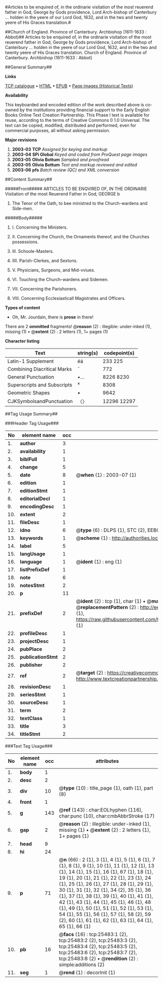 #Articles to be enquired of, in the ordinarie visitation of the most reuerend father in God, George by Gods providence, Lord Arch-bishop of Canterbury ... holden in the yeere of our Lord God, 1632, and in the two and twenty yeere of His Graces translation.#

##Church of England. Province of Canterbury. Archbishop (1611-1633 : Abbot)##
Articles to be enquired of, in the ordinarie visitation of the most reuerend father in God, George by Gods providence, Lord Arch-bishop of Canterbury ... holden in the yeere of our Lord God, 1632, and in the two and twenty yeere of His Graces translation.
Church of England. Province of Canterbury. Archbishop (1611-1633 : Abbot)

##General Summary##

**Links**

[TCP catalogue](http://www.ota.ox.ac.uk/tcp/)  • 
[HTML](http://tei.it.ox.ac.uk/tcp/Texts-HTML/free/A00/A00190.html)  • 
[EPUB](http://tei.it.ox.ac.uk/tcp/Texts-EPUB/free/A00/A00190.epub) • 
[Page images (Historical Texts)](https://data.historicaltexts.jisc.ac.uk/view?pubId=eebo-22372238e&pageId=eebo-22372238e-25483-1)

**Availability**

This keyboarded and encoded edition of the
	       work described above is co-owned by the institutions
	       providing financial support to the Early English Books
	       Online Text Creation Partnership. This Phase I text is
	       available for reuse, according to the terms of Creative
	       Commons 0 1.0 Universal. The text can be copied,
	       modified, distributed and performed, even for
	       commercial purposes, all without asking permission.

**Major revisions**

1. __2003-03__ __TCP__ *Assigned for keying and markup*
1. __2003-04__ __SPi Global__ *Keyed and coded from ProQuest page images*
1. __2003-05__ __Olivia Bottum__ *Sampled and proofread*
1. __2003-05__ __Olivia Bottum__ *Text and markup reviewed and edited*
1. __2003-06__ __pfs__ *Batch review (QC) and XML conversion*

##Content Summary##

#####Front#####
ARTICLES TO BE ENQVIRED OF, IN THE ORDINARIE Visitation of the most Reuerend Father in God, GEORGE b
1. The Tenor of the Oath, to bee ministred to the Church-wardens and Side-men.

#####Body#####

1. I. Concerning the Ministers.

1. II. Concerning the Church, the Ornaments thereof, and the Churches possessions.

1. III. Schoole-Masters.

1. IIII. Parish-Clerkes, and Sextons.

1. V. Physicians, Surgeons, and Mid-vviues.

1. VI. Touching the Church-wardens and Sidemen.

1. VII. Concerning the Parishoners.

1. VIII. Concerning Ecclesiasticall Magistrates and Officers.

**Types of content**

  * Oh, Mr. Jourdain, there is **prose** in there!

There are 2 **ommitted** fragments! 
 @__reason__ (2) : illegible: under-inked (1), missing (1)  •  @__extent__ (2) : 2 letters (1), 1+ pages (1)

**Character listing**


|Text|string(s)|codepoint(s)|
|---|---|---|
|Latin-1 Supplement|éá|233 225|
|Combining             Diacritical Marks|̄|772|
|General Punctuation|•…|8226 8230|
|Superscripts             and Subscripts|⁴|8308|
|Geometric Shapes|▪|9642|
|CJKSymbolsandPunctuation|〈〉|12296 12297|

##Tag Usage Summary##

###Header Tag Usage###

|No|element name|occ|attributes|
|---|---|---|---|
|1.|__author__|3||
|2.|__availability__|1||
|3.|__biblFull__|1||
|4.|__change__|5||
|5.|__date__|8| @__when__ (1) : 2003-07 (1)|
|6.|__edition__|1||
|7.|__editionStmt__|1||
|8.|__editorialDecl__|1||
|9.|__encodingDesc__|1||
|10.|__extent__|2||
|11.|__fileDesc__|1||
|12.|__idno__|6| @__type__ (6) : DLPS (1), STC (2), EEBO-CITATION (1), OCLC (1), VID (1)|
|13.|__keywords__|1| @__scheme__ (1) : http://authorities.loc.gov/ (1)|
|14.|__label__|5||
|15.|__langUsage__|1||
|16.|__language__|1| @__ident__ (1) : eng (1)|
|17.|__listPrefixDef__|1||
|18.|__note__|6||
|19.|__notesStmt__|2||
|20.|__p__|11||
|21.|__prefixDef__|2| @__ident__ (2) : tcp (1), char (1)  •  @__matchPattern__ (2) : ([0-9\-]+):([0-9IVX]+) (1), (.+) (1)  •  @__replacementPattern__ (2) : http://eebo.chadwyck.com/downloadtiff?vid=$1&page=$2 (1), https://raw.githubusercontent.com/textcreationpartnership/Texts/master/tcpchars.xml#$1 (1)|
|22.|__profileDesc__|1||
|23.|__projectDesc__|1||
|24.|__pubPlace__|2||
|25.|__publicationStmt__|2||
|26.|__publisher__|2||
|27.|__ref__|2| @__target__ (2) : https://creativecommons.org/publicdomain/zero/1.0/ (1), http://www.textcreationpartnership.org/docs/. (1)|
|28.|__revisionDesc__|1||
|29.|__seriesStmt__|1||
|30.|__sourceDesc__|1||
|31.|__term__|2||
|32.|__textClass__|1||
|33.|__title__|3||
|34.|__titleStmt__|2||


###Text Tag Usage###

|No|element name|occ|attributes|
|---|---|---|---|
|1.|__body__|1||
|2.|__desc__|2||
|3.|__div__|10| @__type__ (10) : title_page (1), oath (1), part (8)|
|4.|__front__|1||
|5.|__g__|143| @__ref__ (143) : char:EOLhyphen (116), char:punc (10), char:cmbAbbrStroke (17)|
|6.|__gap__|2| @__reason__ (2) : illegible: under-inked (1), missing (1)  •  @__extent__ (2) : 2 letters (1), 1+ pages (1)|
|7.|__head__|9||
|8.|__hi__|24||
|9.|__p__|71| @__n__ (66) : 2 (1), 3 (1), 4 (1), 5 (1), 6 (1), 7 (1), 8 (1), 9 (1), 10 (1), 11 (1), 12 (1), 13 (1), 14 (1), 15 (1), 16 (1), 67 (1), 18 (1), 19 (1), 20 (1), 21 (1), 22 (1), 23 (1), 24 (1), 25 (1), 26 (1), 27 (1), 28 (1), 29 (1), 30 (1), 31 (1), 32 (1), 34 (2), 35 (1), 36 (1), 37 (1), 38 (1), 39 (1), 40 (1), 41 (1), 42 (1), 43 (1), 44 (1), 45 (1), 46 (1), 48 (1), 49 (1), 50 (1), 51 (1), 52 (1), 53 (1), 54 (1), 55 (1), 56 (1), 57 (1), 58 (2), 59 (2), 60 (1), 61 (1), 62 (1), 63 (1), 64 (1), 65 (1), 66 (1)|
|10.|__pb__|16| @__facs__ (16) : tcp:25483:1 (2), tcp:25483:2 (2), tcp:25483:3 (2), tcp:25483:4 (2), tcp:25483:5 (2), tcp:25483:6 (2), tcp:25483:7 (2), tcp:25483:8 (2)  •  @__rendition__ (2) : simple:additions (2)|
|11.|__seg__|1| @__rend__ (1) : decorInit (1)|
